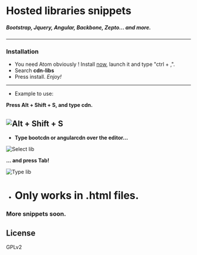 <!-- hosted-libs package

¡Quickly insert hosted libraries! -->


# **Hosted libraries snippets**
##### Bootstrap, Jquery, Angular, Backbone, Zepto... and more.
----

### Installation

- You need Atom obviously ! Install [now](https://atom.io/), launch it and type "ctrl + ,".
- Search **cdn-libs**
- Press install. *Enjoy!*

----
- Example to use:

**Press Alt + Shift + S, and type cdn.**

![Alt + Shift + S](http://s16.postimg.org/qr3zjvput/cap_Atom_Pack2.png)
----

- **Type bootcdn or angularcdn over the editor...**

![Select lib](http://s18.postimg.org/xh0e3rf15/cap_Atom_Pack1.png)

**... and press Tab!**

![Type lib](http://s30.postimg.org/iu78ljepd/cap_Atom_Pack.png)


- # Only works in **.html** files.


### More snippets soon.

License
-----
GPLv2
